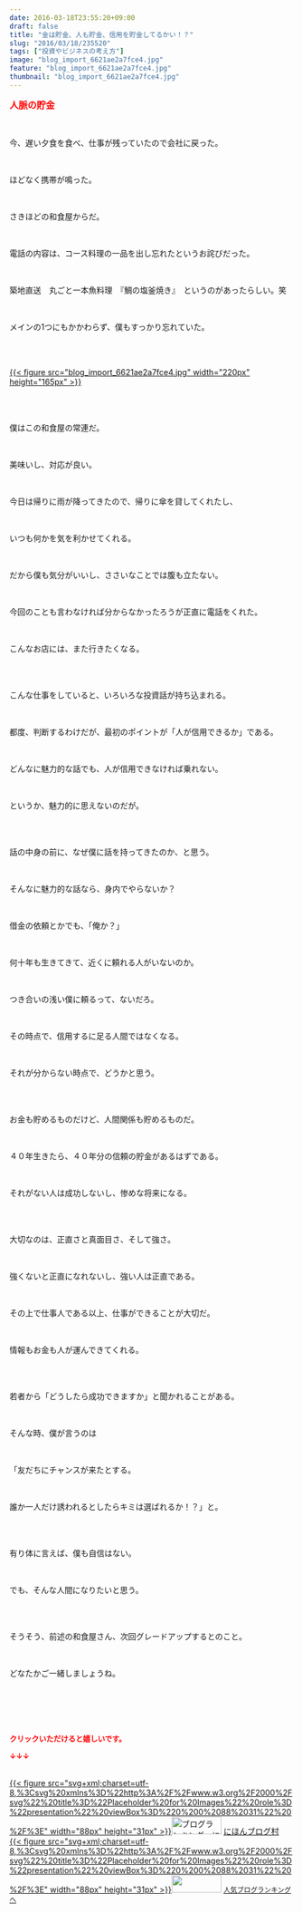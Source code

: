 ```yaml
---
date: 2016-03-18T23:55:20+09:00
draft: false
title: "金は貯金、人も貯金、信用を貯金してるかい！？"
slug: "2016/03/18/235520"
tags: ["投資やビジネスの考え方"]
image: "blog_import_6621ae2a7fce4.jpg"
feature: "blog_import_6621ae2a7fce4.jpg"
thumbnail: "blog_import_6621ae2a7fce4.jpg"
---
```

<p><font color="#ff0000" size="3"><strong>人脈の貯金</strong></font></p><br/><p>今、遅い夕食を食べ、仕事が残っていたので会社に戻った。</p><br/><p>ほどなく携帯が鳴った。</p><br/><p>さきほどの和食屋からだ。</p><br/><p>電話の内容は、コース料理の一品を出し忘れたというお詫びだった。</p><br/><p>築地直送　丸ごと一本魚料理　『鯛の塩釜焼き』　というのがあったらしい。笑</p><br/><p>メインの1つにもかかわらず、僕もすっかり忘れていた。</p><br/><p><br/><a href="blog_import_6621ae2c209e2.jpg">{{< figure src="blog_import_6621ae2a7fce4.jpg" width="220px" height="165px" >}}</a><br/></p><br/><p><br/>僕はこの和食屋の常連だ。</p><br/><p>美味いし、対応が良い。</p><br/><p>今日は帰りに雨が降ってきたので、帰りに傘を貸してくれたし、</p><br/><p>いつも何かを気を利かせてくれる。</p><br/><p>だから僕も気分がいいし、ささいなことでは腹も立たない。</p><br/><p>今回のことも言わなければ分からなかったろうが正直に電話をくれた。</p><br/><p>こんなお店には、また行きたくなる。</p><br/><p><br/>こんな仕事をしていると、いろいろな投資話が持ち込まれる。</p><br/><p>都度、判断するわけだが、最初のポイントが「人が信用できるか」である。</p><br/><p>どんなに魅力的な話でも、人が信用できなければ乗れない。</p><br/><p>というか、魅力的に思えないのだが。</p><br/><p><br/>話の中身の前に、なぜ僕に話を持ってきたのか、と思う。</p><br/><p>そんなに魅力的な話なら、身内でやらないか？</p><br/><p>借金の依頼とかでも、「俺か？」</p><br/><p>何十年も生きてきて、近くに頼れる人がいないのか。</p><br/><p>つき合いの浅い僕に頼るって、ないだろ。</p><br/><p>その時点で、信用するに足る人間ではなくなる。</p><br/><p>それが分からない時点で、どうかと思う。</p><br/><p><br/>お金も貯めるものだけど、人間関係も貯めるものだ。</p><br/><p>４０年生きたら、４０年分の信頼の貯金があるはずである。</p><br/><p>それがない人は成功しないし、惨めな将来になる。</p><br/><p><br/>大切なのは、正直さと真面目さ、そして強さ。</p><br/><p>強くないと正直になれないし、強い人は正直である。</p><br/><p>その上で仕事人である以上、仕事ができることが大切だ。</p><br/><p>情報もお金も人が運んできてくれる。</p><br/><p><br/>若者から「どうしたら成功できますか」と聞かれることがある。</p><br/><p>そんな時、僕が言うのは</p><br/><p>「友だちにチャンスが来たとする。</p><br/><p>誰か一人だけ誘われるとしたらキミは選ばれるか！？」と。</p><br/><br/><p>有り体に言えば、僕も自信はない。</p><br/><p>でも、そんな人間になりたいと思う。</p><br/><p><br/>そうそう、前述の和食屋さん、次回グレードアップするとのこと。</p><br/><p>どなたかご一緒しましょうね。</p><br/><br/><br/><br/><p><font color="#ff0000" size="2"><strong>クリックいただけると嬉しいです。<br/></strong></font></p><p><font color="#ff0000" size="2"><strong>↓↓↓</strong></font></p><p><br/><a href="http://www.blogmura.com/ranking.html" target="_blank">{{< figure src="svg+xml;charset=utf-8,%3Csvg%20xmlns%3D%22http%3A%2F%2Fwww.w3.org%2F2000%2Fsvg%22%20title%3D%22Placeholder%20for%20Images%22%20role%3D%22presentation%22%20viewBox%3D%220%200%2088%2031%22%20%2F%3E" width="88px" height="31px" >}}<noscript><img border="0" alt="ブログランキング・にほんブログ村へ" src="https://img-proxy.blog-video.jp/images?url=http%3A%2F%2Fwww.blogmura.com%2Fimg%2Fwww88_31.gif" width="88" height="31"></noscript></a> <a href="http://www.blogmura.com/ranking.html" target="_blank">にほんブログ村</a> <br/><a title="人気ブログランキングへ" href="link.php?1804582">{{< figure src="svg+xml;charset=utf-8,%3Csvg%20xmlns%3D%22http%3A%2F%2Fwww.w3.org%2F2000%2Fsvg%22%20title%3D%22Placeholder%20for%20Images%22%20role%3D%22presentation%22%20viewBox%3D%220%200%2088%2031%22%20%2F%3E" width="88px" height="31px" >}}<noscript><img border="0" src="https://blog.with2.net/img/banner/banner_22.gif" width="88" height="31"></noscript></a> <a style="FONT-SIZE: 12px" href="link.php?1804582">人気ブログランキングへ</a> </p>

